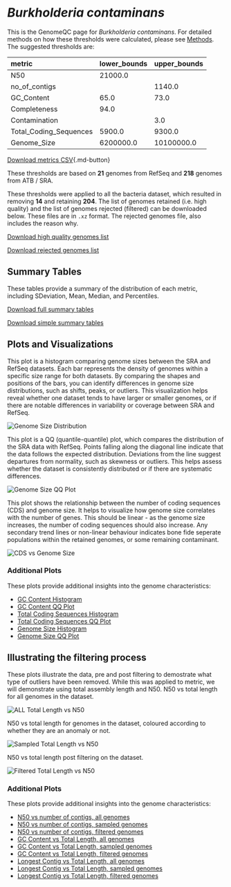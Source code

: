 # *Burkholderia contaminans*

This is the GenomeQC page for *Burkholderia contaminans*. For detailed methods on how these thresholds were calculated, please see [Methods](../../methods.md).
The suggested thresholds are: 

| metric                 | lower_bounds   | upper_bounds   |
|:-----------------------|:---------------|:---------------|
| N50                    | 21000.0        |                |
| no_of_contigs          |                | 1140.0         |
| GC_Content             | 65.0           | 73.0           |
| Completeness           | 94.0           |                |
| Contamination          |                | 3.0            |
| Total_Coding_Sequences | 5900.0         | 9300.0         |
| Genome_Size            | 6200000.0      | 10100000.0     |

[Download metrics CSV](Burkholderia_contaminans_metrics.csv){.md-button}


These thresholds are based on **21** genomes from RefSeq and **218** genomes from ATB / SRA.

These thresholds were applied to all the bacteria dataset, which resulted in removing **14** and retaining **204**.
The list of genomes retained (i.e. high quality) and the list of genomes rejected (filtered) can be downloaded below. These files are in `.xz` format. The rejected genomes file, also includes the reason why.

[Download high quality genomes list](Burkholderia_contaminans_high_quality_genomes.csv.xz)


[Download rejected genomes list](Burkholderia_contaminans_filtered_out_genomes.csv.xz)



## Summary Tables
These tables provide a summary of the distribution of each metric, including SDeviation, Mean, Median, and Percentiles.

[Download full summary tables](summary.csv)

[Download simple summary tables](selected_summary.csv)

## Plots and Visualizations

This plot is a histogram comparing genome sizes between the SRA and RefSeq datasets. Each bar represents the density of genomes within a specific size range for both datasets. By comparing the shapes and positions of the bars, you can identify differences in genome size distributions, such as shifts, peaks, or outliers. This visualization helps reveal whether one dataset tends to have larger or smaller genomes, or if there are notable differences in variability or coverage between SRA and RefSeq.

![Genome Size Distribution](Genome_Size_refseq_histogram_kde.png)

This plot is a QQ (quantile-quantile) plot, which compares the distribution of the SRA data with RefSeq. Points falling along the diagonal line indicate that the data follows the expected distribution. Deviations from the line suggest departures from normality, such as skewness or outliers. This helps assess whether the dataset is consistently distributed or if there are systematic differences.

![Genome Size QQ Plot](Genome_Size_refseq_qqplot.png)

This plot shows the relationship between the number of coding sequences (CDS) and genome size. It helps to visualize how genome size correlates with the number of genes. This should be linear - as the genome size increases, the number of coding sequences should also increase. Any secondary trend lines or non-linear behaviour indicates bone fide seperate populations within the retained genomes, or some remaining contaminant. 

![CDS vs Genome Size](Burkholderia_contaminans_CDS_vs_Genome_Size.png)

### Additional Plots

These plots provide additional insights into the genome characteristics:

- [GC Content Histogram](GC_Content_refseq_histogram_kde.png)
- [GC Content QQ Plot](GC_Content_refseq_qqplot.png)
- [Total Coding Sequences Histogram](Total_Coding_Sequences_refseq_histogram_kde.png)
- [Total Coding Sequences QQ Plot](Total_Coding_Sequences_refseq_qqplot.png)
- [Genome Size Histogram](Genome_Size_refseq_histogram_kde.png)
- [Genome Size QQ Plot](Genome_Size_refseq_qqplot.png)
## Illustrating the filtering process
These plots illustrate the data, pre and post filtering to demostrate what type of outliers have been removed. While this was applied to metric, we will demonstrate using total assembly length and N50.
N50 vs total length for all genomes in the dataset.

![ALL Total Length vs N50](Burkholderia_contaminans_all_total_length_N50.png)

N50 vs total length for genomes in the dataset, coloured according to whether they are an anomaly or not.

![Sampled Total Length vs N50](Burkholderia_contaminans_sample_total_length_N50.png)

N50 vs total length post filtering on the dataset.

![Filtered Total Length vs N50](Burkholderia_contaminans_filt_total_length_N50.png)

### Additional Plots

These plots provide additional insights into the genome characteristics:

- [N50 vs number of contigs, all genomes](Burkholderia_contaminans_all_N50_number.png)
- [N50 vs number of contigs, sampled genomes](Burkholderia_contaminans_sample_N50_number.png)
- [N50 vs number of contigs, filtered genomes](Burkholderia_contaminans_filt_N50_number.png)
- [GC Content vs Total Length, all genomes](Burkholderia_contaminans_all_total_length_GC_Content.png)
- [GC Content vs Total Length, sampled genomes](Burkholderia_contaminans_sample_total_length_GC_Content.png)
- [GC Content vs Total Length, filtered genomes](Burkholderia_contaminans_filt_total_length_GC_Content.png)
- [Longest Contig vs Total Length, all genomes](Burkholderia_contaminans_all_total_length_longest.png)
- [Longest Contig vs Total Length, sampled genomes](Burkholderia_contaminans_sample_total_length_longest.png)
- [Longest Contig vs Total Length, filtered genomes](Burkholderia_contaminans_filt_total_length_longest.png)

